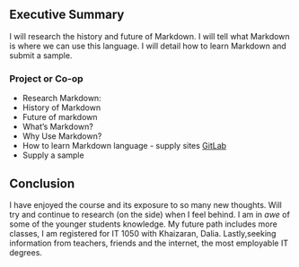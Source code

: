 ## Executive Summary
I will research the history and future of Markdown.  I will tell what Markdown is where we can use this language. I will detail how to learn Markdown and submit a sample.

### Project or Co-op
* Research Markdown: 
* History of Markdown
* Future of markdown
* What’s Markdown?
* Why Use Markdown?
* How to learn Markdown language - supply sites [GitLab](https://about.gitlab.com)
* Supply a sample

## Conclusion
I have enjoyed the course and its exposure to so many new thoughts.  Will try and continue to research (on the side) when I feel behind. I am in _awe_ of some of the younger students knowledge. My future path includes more classes, I am registered for IT 1050 with Khaizaran, Dalia.  Lastly,seeking information from teachers, friends and the internet, the most employable IT degrees. 




